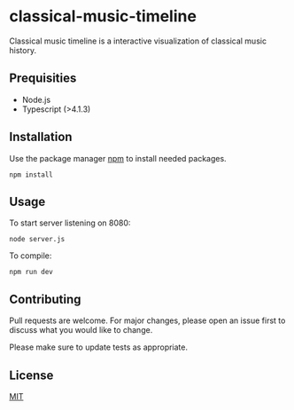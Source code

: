 # classical-music-timeline

Classical music timeline is a interactive visualization of classical music history.

## Prequisities

* Node.js
* Typescript (>4.1.3)

## Installation

Use the package manager [npm](https://pip.pypa.io/en/stable/) to install needed packages.

```
npm install
```

## Usage

To start server listening on 8080:
```
node server.js
```
To compile:
```
npm run dev
```

## Contributing
Pull requests are welcome. For major changes, please open an issue first to discuss what you would like to change.

Please make sure to update tests as appropriate.

## License
[MIT](https://choosealicense.com/licenses/mit/)